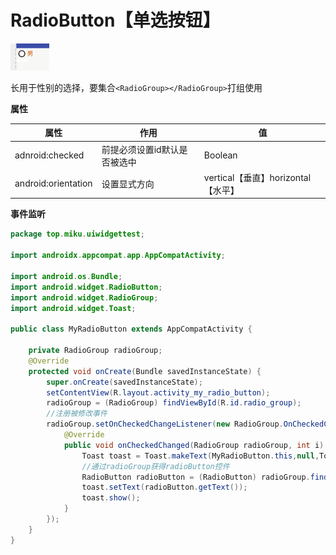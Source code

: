# RadioButton【单选按钮】

![1567406274266](radio_button-images/1567406274266.png)

长用于性别的选择，要集合`<RadioGroup></RadioGroup>`打组使用

**属性**

| 属性                | 作用                         | 值                                 |
| ------------------- | ---------------------------- | ---------------------------------- |
| adnroid:checked     | 前提必须设置id默认是否被选中 | Boolean                            |
| android:orientation | 设置显式方向                 | vertical【垂直】horizontal【水平】 |

**事件监听**

```java
package top.miku.uiwidgettest;

import androidx.appcompat.app.AppCompatActivity;

import android.os.Bundle;
import android.widget.RadioButton;
import android.widget.RadioGroup;
import android.widget.Toast;

public class MyRadioButton extends AppCompatActivity {

    private RadioGroup radioGroup;
    @Override
    protected void onCreate(Bundle savedInstanceState) {
        super.onCreate(savedInstanceState);
        setContentView(R.layout.activity_my_radio_button);
        radioGroup = (RadioGroup) findViewById(R.id.radio_group);
        //注册被修改事件
        radioGroup.setOnCheckedChangeListener(new RadioGroup.OnCheckedChangeListener() {
            @Override
            public void onCheckedChanged(RadioGroup radioGroup, int i) {//int i当前被选中的radioButton的id
                Toast toast = Toast.makeText(MyRadioButton.this,null,Toast.LENGTH_SHORT);
                //通过radioGroup获得radioButton控件
                RadioButton radioButton = (RadioButton) radioGroup.findViewById(i);
                toast.setText(radioButton.getText());
                toast.show();
            }
        });
    }
}
```